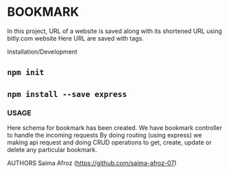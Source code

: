# BOOKMARK
In this project, URL of a website is saved along with its shortened URL using bitly.com website
Here URL are saved with tags. 

Installation/Development
## `npm init`
## `npm install --save express`

### USAGE
Here schema for bookmark has been created. We have bookmark controller to handle the incoming requests
By doing routing (using express) we making api request and doing CRUD operations to get, create, update or delete any particular bookmark.


AUTHORS
Saima Afroz (https://github.com/saima-afroz-07)
